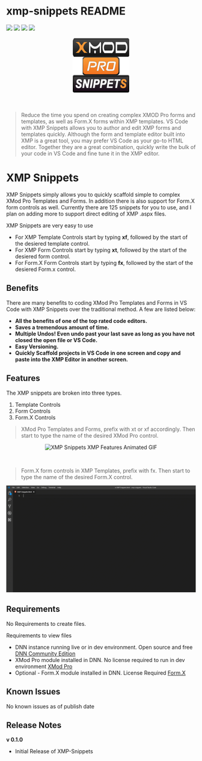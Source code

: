 # xmp-snippets README


[![](https://vsmarketplacebadge.apphb.com/version-short/SteveKrantzman.xmp-snippets.svg)](https://marketplace.visualstudio.com/items?itemName-SteveKrantzman.xmp-snippets) 
[![](https://vsmarketplacebadge.apphb.com/downloads-short/SteveKrantzman.xmp-snippets.svg)](https://marketplace.visualstudio.com/items?itemName-SteveKrantzman.xmp-snippets) 
[![](https://vsmarketplacebadge.apphb.com/rating-short/SteveKrantzman.xmp-snippets.svg)](https://marketplace.visualstudio.com/items?itemName-SteveKrantzman.xmp-snippets) 
[![](https://img.shields.io/badge/Dev--Community-XMP-orange.svg)](https://www.dnndev.com)

<p align="center"><img src="https://raw.githubusercontent.com/skrantzman/XMP-Snippets/master/XMP_Snippets_Logo.png" width="150" height="150" alt="XMP Snippets Logo"></p>
<br />

> Reduce the time you spend on creating complex XMOD Pro forms and templates, as well as Form.X forms within XMP templates.  VS Code with XMP Snippets allows you to author and edit XMP forms and templates quickly. Although the form and template editor built into XMP is a great tool, you may prefer VS Code as your go-to HTML editor. Together they are a great combination, quickly write the bulk of your code in VS Code and fine tune it in the XMP editor.

# XMP Snippets

XMP Snippets simply allows you to quickly scaffold simple to complex XMod Pro Templates and Forms. In addition there is also support for Form.X form controls as well. Currently there are 125 snippets for you to use, and I plan on adding more to support direct editing of XMP .aspx files.

XMP Snippets are very easy to use

* For XMP Template Controls start by typing __xf__, followed by the start of the desiered template control.
* For XMP Form Controls start by typing __xt__, followed by the start of the desiered form control.
* For Form.X Form Controls start by typing __fx__, followed by the start of the desiered Form.x control.

## Benefits
There are many benefits to coding XMod Pro Templates and Forms in VS Code with XMP Snippets over the traditional method. A few are listed below:

* __All the benefits of one of the top rated code editors.__
* __Saves a tremendous amount of time.__
* __Multiple Undos! Even undo past your last save as long as you have not closed the open file or VS Code.__
* __Easy Versioning.__
* __Quickly Scaffold projects in VS Code in one screen and copy and paste into the XMP Editor in another screen.__


## Features

The XMP snippets are broken into three types.
1. Template Controls
2. Form Controls
3. Form.X Controls
    
> XMod Pro Templates and Forms, prefix with xt or xf accordingly. Then start to type the name of the desired XMod Pro control.

<p align="center"><img src="https://raw.githubusercontent.com/skrantzman/XMP-Snippets/master/XMP_Snippets_XMP_Features.gif"   alt="XMP Snippets XMP Features Animated GIF"></p>

<br />

> Form.X form controls in XMP Templates, prefix with fx. Then start to type the name of the desired Form.X control.

<p align="center"><img src="https://raw.githubusercontent.com/skrantzman/XMP-Snippets/master/XMP_Snippets_FormX_Features.gif"   alt="XMP Snippets Form.X Features Animated GIF"></p>

## Requirements

No Requirements to create files.

Requirements to view files
* DNN instance running live or in dev environment. Open source and free [DNN Community Edition](https://www.dnnsoftware.com/community  "DNN Software Community Edition Page")
* XMod Pro module installed in DNN. No license required to run in dev environment [XMod Pro](https://www.dnndev.com  "XMod Pro Home Page")
* Optional - Form.X module installed in DNN. License Required [Form.X](http://reflectmediagroup.com/Products/XMod-Pro-Plugins/Details/prodid/18 "Form.X Home Page")

## Known Issues

No known issues as of publish date

## Release Notes

__v 0.1.0__ 
* Initial Release of XMP-Snippets


